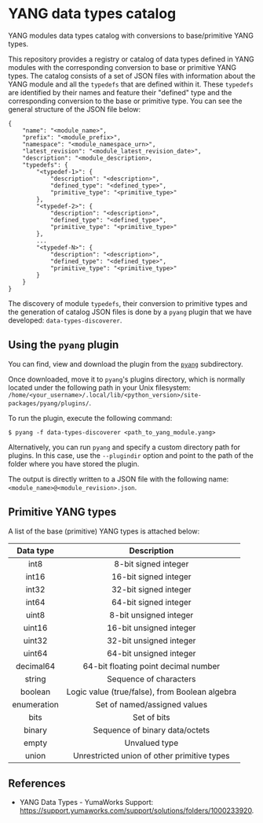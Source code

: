 # YANG data types catalog
YANG modules data types catalog with conversions to base/primitive YANG types.

This repository provides a registry or catalog of data types defined in YANG modules with the corresponding conversion to base or primitive YANG types.
The catalog consists of a set of JSON files with information about the YANG module and all the `typedefs` that are defined within it. These `typedefs` are identified
by their names and feature their "defined" type and the corresponding conversion to the base or primitive type. You can see the general structure of the JSON file below:

```
{
    "name": "<module_name>",
    "prefix": "<module_prefix>",
    "namespace": "<module_namespace_urn>",
    "latest_revision": "<module_latest_revision_date>",
    "description": "<module_description>,
    "typedefs": {
        "<typedef-1>": {
            "description": "<description>",
            "defined_type": "<defined_type>",
            "primitive_type": "<primitive_type>"
        },
        "<typedef-2>": {
            "description": "<description>",
            "defined_type": "<defined_type>",
            "primitive_type": "<primitive_type>"
        },
        ...
        "<typedef-N>": {
            "description": "<description>",
            "defined_type": "<defined_type>",
            "primitive_type": "<primitive_type>"
        }
    }
}
```

The discovery of module `typedefs`, their conversion to primitive types and the generation of catalog JSON files is done by a `pyang` plugin that we have developed: `data-types-discoverer`.

## Using the `pyang` plugin
You can find, view and download the plugin from the [`pyang`](pyang/data-types-discoverer.py) subdirectory.

Once downloaded, move it to `pyang`'s plugins directory, which is normally located under the following path in your Unix filesystem: `/home/<your_username>/.local/lib/<python_version>/site-packages/pyang/plugins/`.

To run the plugin, execute the following command:

```
$ pyang -f data-types-discoverer <path_to_yang_module.yang>
```

Alternatively, you can run `pyang` and specify a custom directory path for plugins. In this case, use the `--plugindir` option and point to the path of the folder where you have stored the plugin.

The output is directly written to a JSON file with the following name: `<module_name>@<module_revision>.json`.

## Primitive YANG types
A list of the base (primitive) YANG types is attached below:

| **Data type** |                 **Description**                |
|:-------------:|:----------------------------------------------:|
|      int8     |              8-bit signed integer              |
|     int16     |              16-bit signed integer             |
|     int32     |              32-bit signed integer             |
|     int64     |              64-bit signed integer             |
|     uint8     |             8-bit unsigned integer             |
|     uint16    |             16-bit unsigned integer            |
|     uint32    |             32-bit unsigned integer            |
|     uint64    |             64-bit unsigned integer            |
|   decimal64   |      64-bit floating point decimal number      |
|     string    |             Sequence of characters             |
|    boolean    | Logic value (true/false), from Boolean algebra |
|  enumeration  |          Set of named/assigned values          |
|      bits     |                   Set of bits                  |
|     binary    |         Sequence of binary data/octets         |
|     empty     |                  Unvalued type                 |
|     union     |   Unrestricted union of other primitive types  |

## References
- YANG Data Types - YumaWorks Support: https://support.yumaworks.com/support/solutions/folders/1000233920.

